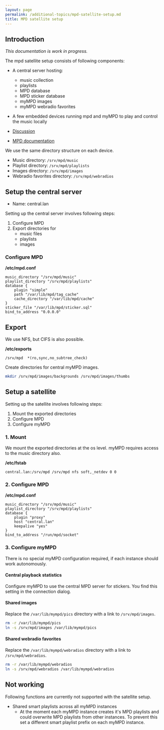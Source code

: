 ```yaml
---
layout: page
permalink: /additional-topics/mpd-satellite-setup.md
title: MPD satellite setup
---
```


## Introduction

*This documentation is work in progress.*

The mpd satellite setup consists of following components:

- A central server hosting:
  - music collection
  - playlists
  - MPD database
  - MPD sticker database
  - myMPD images
  - myMPD webradio favorites
- A few embedded devices running mpd and myMPD to play and control the music locally

- [Discussion](https://github.com/jcorporation/myMPD/discussions/932)
- [MPD documentation](https://mpd.readthedocs.io/en/latest/user.html#satellite)

We use the same directory structure on each device.

- Music directory: `/srv/mpd/music`
- Playlist directory: `/srv/mpd/playlists`
- Images directory: `/srv/mpd/images`
- Webradio favorites directory: `/srv/mpd/webradios`

## Setup the central server

- Name: central.lan

Setting up the central server involves following steps:

1. Configure MPD
2. Export directories for
    - music files
    - playlists
    - images

### Configure MPD

**/etc/mpd.conf**
```
music_directory "/srv/mpd/music"
playlist_directory "/srv/mpd/playlists"
database {
    plugin "simple"
    path "/var/lib/mpd/tag_cache"
    cache_directory "/var/lib/mpd/cache"
}
sticker_file "/var/lib/mpd/sticker.sql"
bind_to_address "0.0.0.0"
```

## Export

We use NFS, but CIFS is also possible.

**/etc/exports**
```
/srv/mpd  *(ro,sync,no_subtree_check)
```

Create directories for central myMPD images.

```sh
mkdir /srv/mpd/images/backgrounds /srv/mpd/images/thumbs
```

## Setup a satellite

Setting up the satellite involves following steps:

1. Mount the exported directories
2. Configure MPD
3. Configure myMPD

### 1. Mount

We mount the exported directories at the os level. myMPD requires access to the music directory also.

**/etc/fstab**
```
central.lan:/srv/mpd /srv/mpd nfs soft,_netdev 0 0
```

### 2. Configure MPD

**/etc/mpd.conf**
```
music_directory "/srv/mpd/music"
playlist_directory "/srv/mpd/playlists"
database {
    plugin "proxy"
    host "central.lan"
    keepalive "yes"
}
bind_to_address "/run/mpd/socket"
```

### 3. Configure myMPD

There is no special myMPD configuration required, if each instance should work autonomously.

#### Central playback statistics

Configure myMPD to use the central MPD server for stickers. You find this setting in the connection dialog.

#### Shared images

Replace the `/var/lib/mympd/pics` directory with a link to `/srv/mpd/images`.

```sh
rm -r /var/lib/mympd/pics
ln -s /srv/mpd/images /var/lib/mympd/pics
```

#### Shared webradio favorites

Replace the `/var/lib/mympd/webradios` directory with a link to `/srv/mpd/webradios`.

```sh
rm -r /var/lib/mympd/webradios
ln -s /srv/mpd/webradios /var/lib/mympd/webradios
```

## Not working

Following functions are currently not supported with the satellite setup.

- Shared smart playlists across all myMPD instances
  - At the moment each myMPD instance creates it's MPD playlists and could overwrite MPD playlists from other instances. To prevent this set a different smart playlist prefix on each myMPD instance.
